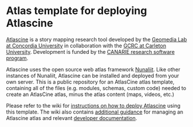 # Atlas template for deploying Atlascine

[Atlascine](https://rs-atlascine.concordia.ca/) is a story mapping research tool developed by the [Geomedia Lab at Concordia University](https://geomedialab.org/) in collaboration with the [GCRC at Carleton University](https://gcrc.carleton.ca/). Development is funded by the [CANARIE research software program](https://www.canarie.ca/software/).

Atlascine uses the open source web atlas framework [Nunaliit](http://nunaliit.org/). Like other instances of Nunaliit, Atlascine can be installed and deployed from your own server. This is a public repository for an AtlasCine atlas template, containing all of the files (e.g. modules, schemas, custom code) needed to create an AtlasCine atlas, minus the atlas content (maps, videos, etc.)

Please refer to the wiki for [instructions on how to deploy Atlascine](https://github.com/geomedialab/atlas-template/wiki/How-to-deploy-Atlascine) using this template. The wiki also contains [additional guidance](https://github.com/geomedialab/atlascine-template/wiki/Managing-an-atlas) for managing an Atlascine atlas and relevant [developer documentation](https://github.com/geomedialab/atlascine-template/wiki/Developer-documentation).


